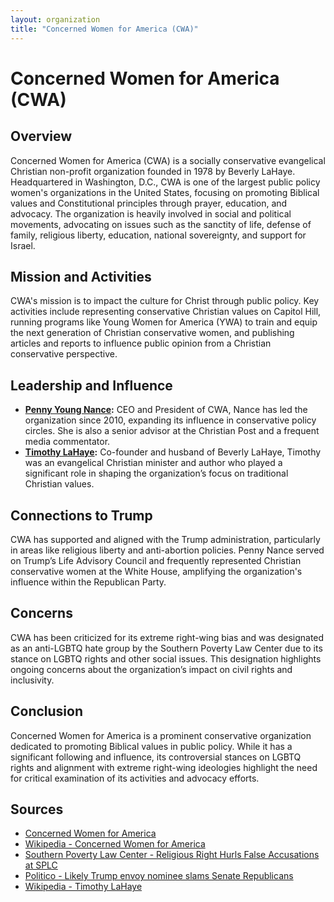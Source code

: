 ```yaml
---
layout: organization
title: "Concerned Women for America (CWA)"
---
```


# Concerned Women for America (CWA)

## Overview
Concerned Women for America (CWA) is a socially conservative evangelical Christian non-profit organization founded in 1978 by Beverly LaHaye. Headquartered in Washington, D.C., CWA is one of the largest public policy women's organizations in the United States, focusing on promoting Biblical values and Constitutional principles through prayer, education, and advocacy. The organization is heavily involved in social and political movements, advocating on issues such as the sanctity of life, defense of family, religious liberty, education, national sovereignty, and support for Israel.

## Mission and Activities
CWA's mission is to impact the culture for Christ through public policy. Key activities include representing conservative Christian values on Capitol Hill, running programs like Young Women for America (YWA) to train and equip the next generation of Christian conservative women, and publishing articles and reports to influence public opinion from a Christian conservative perspective.

## Leadership and Influence
- **[Penny Young Nance](https://www.politico.com/story/2017/10/27/penny-young-nance-womens-issues-senate-republicans-feud-244249):** CEO and President of CWA, Nance has led the organization since 2010, expanding its influence in conservative policy circles. She is also a senior advisor at the Christian Post and a frequent media commentator.
- **[Timothy LaHaye](https://en.wikipedia.org/wiki/Tim_LaHaye):** Co-founder and husband of Beverly LaHaye, Timothy was an evangelical Christian minister and author who played a significant role in shaping the organization’s focus on traditional Christian values.

## Connections to Trump
CWA has supported and aligned with the Trump administration, particularly in areas like religious liberty and anti-abortion policies. Penny Nance served on Trump’s Life Advisory Council and frequently represented Christian conservative women at the White House, amplifying the organization's influence within the Republican Party.

## Concerns
CWA has been criticized for its extreme right-wing bias and was designated as an anti-LGBTQ hate group by the Southern Poverty Law Center due to its stance on LGBTQ rights and other social issues. This designation highlights ongoing concerns about the organization’s impact on civil rights and inclusivity.

## Conclusion
Concerned Women for America is a prominent conservative organization dedicated to promoting Biblical values in public policy. While it has a significant following and influence, its controversial stances on LGBTQ rights and alignment with extreme right-wing ideologies highlight the need for critical examination of its activities and advocacy efforts.

## Sources
- [Concerned Women for America](https://concernedwomen.org)
- [Wikipedia - Concerned Women for America](https://en.wikipedia.org/wiki/Concerned_Women_for_America)
- [Southern Poverty Law Center - Religious Right Hurls False Accusations at SPLC](https://www.splcenter.org/hatewatch/2013/04/29/religious-right-hurls-false-accusations-splc)
- [Politico - Likely Trump envoy nominee slams Senate Republicans](https://www.politico.com/story/2017/10/27/penny-young-nance-womens-issues-senate-republicans-feud-244249)
- [Wikipedia - Timothy LaHaye](https://en.wikipedia.org/wiki/Tim_LaHaye)